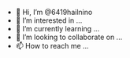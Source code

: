 - 👋 Hi, I’m @6419hailnino
- 👀 I’m interested in ...
- 🌱 I’m currently learning ...
- 💞️ I’m looking to collaborate on ...
- 📫 How to reach me ...

<!---
6419hailnino/6419hailnino is a ✨ special ✨ repository because its `README.md` (this file) appears on your GitHub profile.
You can click the link Preview link to take a look at your changes.
--->
